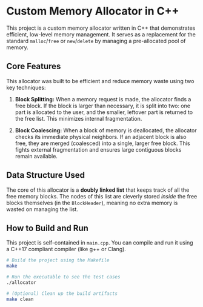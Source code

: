 # Custom Memory Allocator in C++

This project is a custom memory allocator written in C++ that demonstrates efficient, low-level memory management. It serves as a replacement for the standard `malloc`/`free` or `new`/`delete` by managing a pre-allocated pool of memory.

## Core Features

This allocator was built to be efficient and reduce memory waste using two key techniques:

1.  **Block Splitting:** When a memory request is made, the allocator finds a free block. If the block is larger than necessary, it is split into two: one part is allocated to the user, and the smaller, leftover part is returned to the free list. This minimizes internal fragmentation.

2.  **Block Coalescing:** When a block of memory is deallocated, the allocator checks its immediate physical neighbors. If an adjacent block is also free, they are merged (coalesced) into a single, larger free block. This fights external fragmentation and ensures large contiguous blocks remain available.

## Data Structure Used

The core of this allocator is a **doubly linked list** that keeps track of all the free memory blocks. The nodes of this list are cleverly stored *inside* the free blocks themselves (in the `BlockHeader`), meaning no extra memory is wasted on managing the list.

## How to Build and Run

This project is self-contained in `main.cpp`. You can compile and run it using a C++17 compliant compiler (like g++ or Clang).

```bash
# Build the project using the Makefile
make

# Run the executable to see the test cases
./allocator

# (Optional) Clean up the build artifacts
make clean

